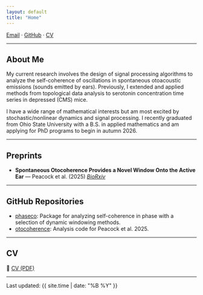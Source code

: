 ```yaml
---
layout: default
title: "Home"
---
```


<!-- <img src="/assets/profile.jpeg" alt="Profile picture" width="180" style="border-radius: 50%; margin-bottom: 1em;"> -->

[Email](mailto:seththepeacock@example.com) · [GitHub](https://github.com/seththepeacock) · [CV](/assets/CV.pdf)

---

## About Me

My current research involves the design of signal processing algorithms to analyze the self-coherence of oscillations in spontaneous otoacoustic emissions (sounds emitted by ears). Previously, I extended and applied methods from topological data analysis to serotonin concentration time series in depressed (CMS) mice.

I have a wide range of mathematical interests but am most excited by stochastic/nonlinear dynamics and signal processing. I recently graduated from Ohio State University with a B.S. in applied mathematics and am applying for PhD programs to begin in autumn 2026.

---

## Preprints

- **Spontaneous Otocoherence Provides a Novel Window Onto the Active Ear** — Peacock et al. (2025) [*BioRxiv*](https://seththepeacock.github.io)

---

## GitHub Repositories

- [phaseco](https://seththepeacock.github.io/phaseco): Package for analyzing self-coherence in phase with a selection of dynamic windowing methods.
- [otocoherence](https://github.com/seththepeacock/otocoherence): Analysis code for Peacock et al. 2025.
---

## CV

📄 [CV (PDF)](/assets/CV.pdf)

---

Last updated: {{ site.time | date: "%B %Y" }}

